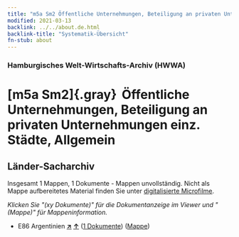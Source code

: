 ```yaml
---
title: "m5a Sm2 Öffentliche Unternehmungen, Beteiligung an privaten Unternehmungen einz. Städte, Allgemein"
modified: 2021-03-13
backlink: ../../about.de.html
backlink-title: "Systematik-Übersicht"
fn-stub: about
---
```


### Hamburgisches Welt-Wirtschafts-Archiv (HWWA)

# [m5a Sm2]{.gray}&#8201; Öffentliche Unternehmungen, Beteiligung an privaten Unternehmungen einz. Städte, Allgemein&#160; 







## Länder-Sacharchiv




Insgesamt 1 Mappen, 1 Dokumente - Mappen unvollständig.
Nicht als Mappe aufbereitetes Material finden Sie unter [digitalisierte Microfilme](/film/h1_sh.de.html).

_Klicken Sie "(xy Dokumente)" für die Dokumentanzeige im Viewer und "(Mappe)" für Mappeninformation._



- E86 Argentinien [**&nearr;**](../../../geo/i/141692/about.de.html "Argentinien (alle Mappen)") [**&uarr;**](../../../geo/about.de.html#E86 "Ländersystematik") (<a href="https://pm20.zbw.eu/iiifview/folder/sh/141692,144903" title="über: Argentinien : Öffentliche Unternehmungen, Beteiligung an privaten Unternehmungen einz. Städte, Allgemein" target="_blank">1 Dokumente</a>) ([Mappe](../../../../folder/sh/1416xx/141692/1449xx/144903/about.de.html))








